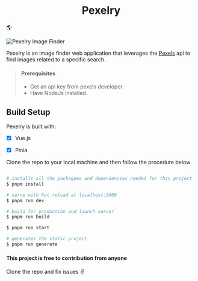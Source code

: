 
<div align="center">

<h1>Pexelry</h1>

</div>

:earth_americas:

![Pexelry Image Finder](/assets/pexels-front-image.JPG "Pexelry Front Page")

Pexelry is an image finder web application that leverages the [Pexels](https://www.pexels.com/api/) api to find images related to a specific search.

> #### Prerequisites
>
> - Get an api key from pexels developer
> - Have NodeJs installed.

## Build Setup

Pexelry is built with:

- [x] Vue.js
- [X] Pinia



Clone the repo to your local machine and then follow the procedure below

```bash

# installs all the packagees and dependencies needed for this project
$ pnpm install

# serve with hot reload at localhost:3000
$ pnpm run dev

# build for production and launch server
$ pnpm run build

$ pnpm run start

# generates the static project
$ pnpm run generate

```

#### This project is free to contribution from anyone

Clone the repo and fix issues :v:
